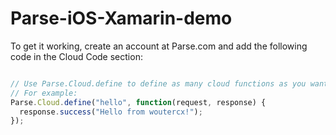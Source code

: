 Parse-iOS-Xamarin-demo
======================

To get it working, create an account at Parse.com and add the following code in the Cloud Code section:

```javascript

// Use Parse.Cloud.define to define as many cloud functions as you want.
// For example:
Parse.Cloud.define("hello", function(request, response) {
  response.success("Hello from woutercx!");
});

```
